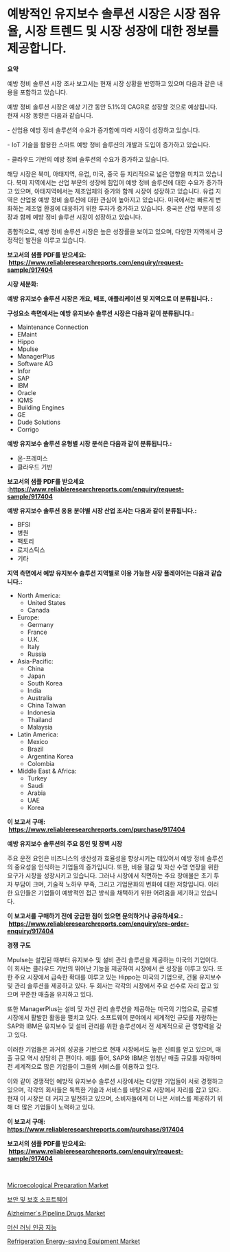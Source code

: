 <p><h1>예방적인 유지보수 솔루션 시장은 시장 점유율, 시장 트렌드 및 시장 성장에 대한 정보를 제공합니다.</h1></p><p><strong>요약</strong></p>
<p><p>예방 정비 솔루션 시장 조사 보고서는 현재 시장 상황을 반영하고 있으며 다음과 같은 내용을 포함하고 있습니다.</p><p>예방 정비 솔루션 시장은 예상 기간 동안 5.1%의 CAGR로 성장할 것으로 예상됩니다. 현재 시장 동향은 다음과 같습니다.</p><p>- 산업용 예방 정비 솔루션의 수요가 증가함에 따라 시장이 성장하고 있습니다.</p><p>- IoT 기술을 활용한 스마트 예방 정비 솔루션의 개발과 도입이 증가하고 있습니다.</p><p>- 클라우드 기반의 예방 정비 솔루션의 수요가 증가하고 있습니다.</p><p>해당 시장은 북미, 아태지역, 유럽, 미국, 중국 등 지리적으로 넓은 영향을 미치고 있습니다. 북미 지역에서는 산업 부문의 성장에 힘입어 예방 정비 솔루션에 대한 수요가 증가하고 있으며, 아태지역에서는 제조업체의 증가와 함께 시장이 성장하고 있습니다. 유럽 지역은 산업용 예방 정비 솔루션에 대한 관심이 높아지고 있습니다. 미국에서는 빠르게 변화하는 제조업 환경에 대응하기 위한 투자가 증가하고 있습니다. 중국은 산업 부문의 성장과 함께 예방 정비 솔루션 시장이 성장하고 있습니다.</p><p>종합적으로, 예방 정비 솔루션 시장은 높은 성장률을 보이고 있으며, 다양한 지역에서 긍정적인 발전을 이루고 있습니다.</p></p>
<p><strong>보고서의 샘플 PDF를 받으세요: &nbsp;<a href="https://www.reliableresearchreports.com/enquiry/request-sample/917404">https://www.reliableresearchreports.com/enquiry/request-sample/917404</a></strong></p>
<p><strong>시장 세분화:</strong></p>
<p><strong> 예방 유지보수 솔루션 시장은 개요, 배포, 애플리케이션 및 지역으로 더 분류됩니다. :</strong></p>
<p><strong>구성요소 측면에서는 예방 유지보수 솔루션 시장은 다음과 같이 분류됩니다.:</strong></p>
<p><ul><li>Maintenance Connection</li><li>EMaint</li><li>Hippo</li><li>Mpulse</li><li>ManagerPlus</li><li>Software AG</li><li>Infor</li><li>SAP</li><li>IBM</li><li>Oracle</li><li>IQMS</li><li>Building Engines</li><li>GE</li><li>Dude Solutions</li><li>Corrigo</li></ul></p>
<p><strong> 예방 유지보수 솔루션 유형별 시장 분석은 다음과 같이 분류됩니다.:</strong></p>
<p><ul><li>온-프레미스</li><li>클라우드 기반</li></ul></p>
<p><strong>보고서의 샘플 PDF를 받으세요 :<a href="https://www.reliableresearchreports.com/enquiry/request-sample/917404">https://www.reliableresearchreports.com/enquiry/request-sample/917404</a></strong></p>
<p><strong> 예방 유지보수 솔루션 응용 분야별 시장 산업 조사는 다음과 같이 분류됩니다.:</strong></p>
<p><ul><li>BFSI</li><li>병원</li><li>팩토리</li><li>로지스틱스</li><li>기타</li></ul></p>
<p><strong>지역 측면에서 예방 유지보수 솔루션 지역별로 이용 가능한 시장 플레이어는 다음과 같습니다.:</strong></p>
<p><ul>
    <li>
        North America:
        <ul>
            <li>United States</li>
            <li>Canada</li>
        </ul>
    </li>
    <li>
        Europe:
        <ul>
            <li>Germany</li>
            <li>France</li>
            <li>U.K.</li>
            <li>Italy</li>
            <li>Russia</li>
        </ul>
    </li>
    <li>
        Asia-Pacific:
        <ul>
            <li>China</li>
            <li>Japan</li>
            <li>South Korea</li>
            <li>India</li>
            <li>Australia</li>
            <li>China Taiwan</li>
            <li>Indonesia</li>
            <li>Thailand</li>
            <li>Malaysia</li>
        </ul>
    </li>
    <li>
        Latin America:
        <ul>
            <li>Mexico</li>
            <li>Brazil</li>
            <li>Argentina Korea</li>
            <li>Colombia</li>
        </ul>
    </li>
    <li>
        Middle East & Africa:
        <ul>
            <li>Turkey</li>
            <li>Saudi</li>
            <li>Arabia</li>
            <li>UAE</li>
            <li>Korea</li>
        </ul>
    </li>
    </ul></p>
<p><strong>이 보고서 구매: &nbsp;<a href="https://www.reliableresearchreports.com/purchase/917404">https://www.reliableresearchreports.com/purchase/917404</a></strong></p>
<p><strong>예방 유지보수 솔루션의 주요 동인 및 장벽 시장</strong></p>
<p><p>주요 운전 요인은 비즈니스의 생산성과 효율성을 향상시키는 데있어서 예방 정비 솔루션의 중요성을 인식하는 기업들의 증가입니다. 또한, 비용 절감 및 자산 수명 연장을 위한 요구가 시장을 성장시키고 있습니다. 그러나 시장에서 직면하는 주요 장애물은 초기 투자 부담이 크며, 기술적 노하우 부족, 그리고 기업문화의 변화에 대한 저항입니다. 이러한 요인들은 기업들이 예방적인 접근 방식을 채택하기 위한 어려움을 제기하고 있습니다.</p></p>
<p><strong>이 보고서를 구매하기 전에 궁금한 점이 있으면 문의하거나 공유하세요.: &nbsp;<a href="https://www.reliableresearchreports.com/enquiry/pre-order-enquiry/917404">https://www.reliableresearchreports.com/enquiry/pre-order-enquiry/917404</a></strong></p>
<p><strong>경쟁 구도</strong></p>
<p><p>Mpulse는 설립된 때부터 유지보수 및 설비 관리 솔루션을 제공하는 미국의 기업이다. 이 회사는 클라우드 기반의 뛰어난 기능을 제공하여 시장에서 큰 성장을 이루고 있다. 또한 주요 시장에서 급속한 확대를 이루고 있는 Hippo는 미국의 기업으로, 건물 유지보수 및 관리 솔루션을 제공하고 있다. 두 회사는 각각의 시장에서 주요 선수로 자리 잡고 있으며 꾸준한 매출을 유지하고 있다.</p><p>또한 ManagerPlus는 설비 및 자산 관리 솔루션을 제공하는 미국의 기업으로, 글로벌 시장에서 활발한 활동을 펼치고 있다. 소프트웨어 분야에서 세계적인 규모를 자랑하는 SAP와 IBM은 유지보수 및 설비 관리를 위한 솔루션에서 전 세계적으로 큰 영향력을 갖고 있다.</p><p>이러한 기업들은 과거의 성공을 기반으로 현재 시장에서도 높은 신뢰를 얻고 있으며, 매출 규모 역시 상당히 큰 편이다. 예를 들어, SAP와 IBM은 엄청난 매출 규모를 자랑하며 전 세계적으로 많은 기업들이 그들의 서비스를 이용하고 있다.</p><p>이와 같이 경쟁적인 예방적 유지보수 솔루션 시장에서는 다양한 기업들이 서로 경쟁하고 있으며, 각각의 회사들은 독특한 기술과 서비스를 바탕으로 시장에서 자리를 잡고 있다. 현재 이 시장은 더 커지고 발전하고 있으며, 소비자들에게 더 나은 서비스를 제공하기 위해 더 많은 기업들이 노력하고 있다.</p></p>
<p><strong>이 보고서 구매: &nbsp; <a href="https://www.reliableresearchreports.com/purchase/917404">https://www.reliableresearchreports.com/purchase/917404</a></strong></p>
<p><strong>보고서의 샘플 PDF를 받으세요: &nbsp;<a href="https://www.reliableresearchreports.com/enquiry/request-sample/917404">https://www.reliableresearchreports.com/enquiry/request-sample/917404</a></strong><strong></strong></p>
<p>&nbsp;</p>
<p><p><a href="https://issuu.com/reportprime-2/docs/microecological-preparation-market-size-2030.pptx">Microecological Preparation Market</a></p><p><a href="https://github.com/crfsywufhm81415/Market-Research-Report-List-1/blob/main/9024240183336.md">보안 및 보호 소프트웨어</a></p><p><a href="https://github.com/Alonsoolds3wq1d81czn8rbol/Market-Research-Report-List-1/blob/main/alzheimers-pipeline-drugs-market.md">Alzheimer`s Pipeline Drugs Market</a></p><p><a href="https://github.com/vs10l4sfg5c/Market-Research-Report-List-1/blob/main/1702379183337.md">머신 러닝 인공 지능</a></p><p><a href="https://issuu.com/reportprime-2/docs/refrigeration-energy-saving-equipment-market-size-">Refrigeration Energy-saving Equipment Market</a></p></p>